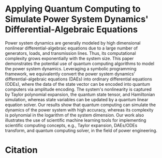 # Applying Quantum Computing to Simulate Power System Dynamics' Differential-Algebraic Equations
Power system dynamics are generally modeled by high dimensional nonlinear differential-algebraic equations due to a large number of generators, loads, and transmission lines. 
Thus, its computational complexity grows exponentially with the system size. 
This paper demonstrates the potential use of quantum computing algorithms to model the power system dynamics.
Leveraging a symbolic programming framework, we equivalently convert the power system dynamics' differential-algebraic equations (DAEs) into ordinary differential equations (ODEs), where the data of the state vector can be encoded into quantum computers via amplitude encoding.
The system's nonlinearity is captured by Taylor polynomial expansion, the quantum state tensor, and Hamiltonian simulation, whereas state variables can be updated by a quantum linear equation solver. 
Our results show that quantum computing can simulate the dynamics of the power system with high accuracy, whereas its complexity is polynomial in the logarithm of the system dimension.
Our work also illustrates the use of scientific machine learning tools for implementing scientific computing concepts, e.g., Taylor expansion, DAEs/ODEs transform, and quantum computing solver, in the field of power engineering.

# Citation
